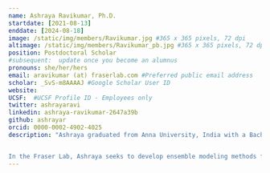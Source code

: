 ```yaml
---
name: Ashraya Ravikumar, Ph.D.
startdate: [2021-08-13]
enddate: [2024-08-18]
image: /static/img/members/Ravikumar.jpg #365 x 365 pixels, 72 dpi
altimage: /static/img/members/Ravikumar_pb.jpg #365 x 365 pixels, 72 dpi
position: Postdoctoral Scholar
#subsequent:  update once you become an alumnus
pronouns: she/her/hers
email: aravikumar (at) fraserlab.com #Preferred public email address
scholar: _SvS-m8AAAAJ #Google Scholar User ID
website:
UCSF:  #UCSF Profile ID - Employees only
twitter: ashrayaravi
linkedin: ashraya-ravikumar-2647a39b
github: ashrayar
orcid: 0000-0002-4902-4025
description: "Ashraya graduated from Anna University, India with a Bachelor of Engineering in Computer Science. She completed her Ph.D. in the Molecular Biophysics Unit at the Indian Insitute of Science in March 2021. During her Ph.D., Ashraya performed computational studies to understand various aspects of stereochemistry of crystal and cryo-EM protein structures.


In the Fraser Lab, Ashraya seeks to develop ensemble modeling methods for cryo-EM and X-ray crystallography."
---
```

